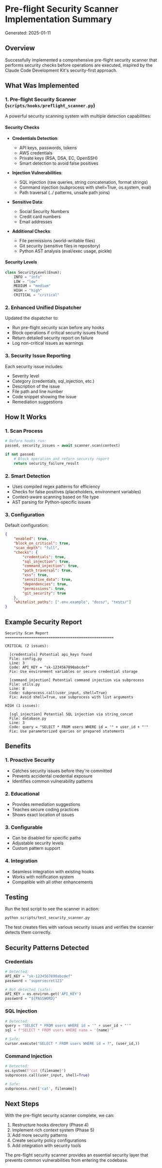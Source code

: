 # Pre-flight Security Scanner Implementation Summary

Generated: 2025-01-11

## Overview

Successfully implemented a comprehensive pre-flight security scanner that performs security checks before operations are executed, inspired by the Claude Code Development Kit's security-first approach.

## What Was Implemented

### 1. Pre-flight Security Scanner (`scripts/hooks/preflight_scanner.py`)

A powerful security scanning system with multiple detection capabilities:

#### Security Checks
- **Credentials Detection**:
  - API keys, passwords, tokens
  - AWS credentials
  - Private keys (RSA, DSA, EC, OpenSSH)
  - Smart detection to avoid false positives
  
- **Injection Vulnerabilities**:
  - SQL injection (raw queries, string concatenation, format strings)
  - Command injection (subprocess with shell=True, os.system, eval)
  - Path traversal (../ patterns, unsafe path joins)
  
- **Sensitive Data**:
  - Social Security Numbers
  - Credit card numbers
  - Email addresses
  
- **Additional Checks**:
  - File permissions (world-writable files)
  - Git security (sensitive files in repository)
  - Python AST analysis (eval/exec usage, pickle)

#### Security Levels
```python
class SecurityLevel(Enum):
    INFO = "info"
    LOW = "low"
    MEDIUM = "medium"
    HIGH = "high"
    CRITICAL = "critical"
```

### 2. Enhanced Unified Dispatcher

Updated the dispatcher to:
- Run pre-flight security scan before any hooks
- Block operations if critical security issues found
- Return detailed security report on failure
- Log non-critical issues as warnings

### 3. Security Issue Reporting

Each security issue includes:
- Severity level
- Category (credentials, sql_injection, etc.)
- Description of the issue
- File path and line number
- Code snippet showing the issue
- Remediation suggestions

## How It Works

### 1. **Scan Process**
```python
# Before hooks run:
passed, security_issues = await scanner.scan(context)

if not passed:
    # Block operation and return security report
    return security_failure_result
```

### 2. **Smart Detection**
- Uses compiled regex patterns for efficiency
- Checks for false positives (placeholders, environment variables)
- Context-aware scanning based on file type
- AST parsing for Python-specific issues

### 3. **Configuration**
Default configuration:
```json
{
    "enabled": true,
    "block_on_critical": true,
    "scan_depth": "full",
    "checks": {
        "credentials": true,
        "sql_injection": true,
        "command_injection": true,
        "path_traversal": true,
        "xss": true,
        "sensitive_data": true,
        "dependencies": true,
        "permissions": true,
        "git_security": true
    },
    "whitelist_paths": [".env.example", "docs/", "tests/"]
}
```

## Example Security Report

```
Security Scan Report
==================================================

CRITICAL (2 issues):

  [credentials] Potential api_keys found
  File: config.py
  Line: 3
  Code: API_KEY = "sk-1234567890abcdef"
  Fix: Use environment variables or secure credential storage

  [command_injection] Potential command injection via subprocess
  File: utils.py
  Line: 8
  Code: subprocess.call(user_input, shell=True)
  Fix: Avoid shell=True, use subprocess with list arguments

HIGH (1 issues):

  [sql_injection] Potential SQL injection via string_concat
  File: database.py
  Line: 3
  Code: query = "SELECT * FROM users WHERE id = '" + user_id + "'"
  Fix: Use parameterized queries or prepared statements
```

## Benefits

### 1. **Proactive Security**
- Catches security issues before they're committed
- Prevents accidental credential exposure
- Identifies common vulnerability patterns

### 2. **Educational**
- Provides remediation suggestions
- Teaches secure coding practices
- Shows exact location of issues

### 3. **Configurable**
- Can be disabled for specific paths
- Adjustable security levels
- Custom pattern support

### 4. **Integration**
- Seamless integration with existing hooks
- Works with notification system
- Compatible with all other enhancements

## Testing

Run the test script to see the scanner in action:
```bash
python scripts/test_security_scanner.py
```

The test creates files with various security issues and verifies the scanner detects them correctly.

## Security Patterns Detected

### Credentials
```python
# Detected:
API_KEY = "sk-1234567890abcdef"
password = "supersecret123"

# Not detected (safe):
API_KEY = os.environ.get('API_KEY')
password = "${PASSWORD}"
```

### SQL Injection
```python
# Detected:
query = "SELECT * FROM users WHERE id = '" + user_id + "'"
sql = f"SELECT * FROM users WHERE name = '{name}'"

# Safe:
cursor.execute("SELECT * FROM users WHERE id = ?", (user_id,))
```

### Command Injection
```python
# Detected:
os.system(f"cat {filename}")
subprocess.call(user_input, shell=True)

# Safe:
subprocess.run(['cat', filename])
```

## Next Steps

With the pre-flight security scanner complete, we can:
1. Restructure hooks directory (Phase 4)
2. Implement rich context system (Phase 5)
3. Add more security patterns
4. Create security policy configurations
5. Add integration with security tools

The pre-flight security scanner provides an essential security layer that prevents common vulnerabilities from entering the codebase.